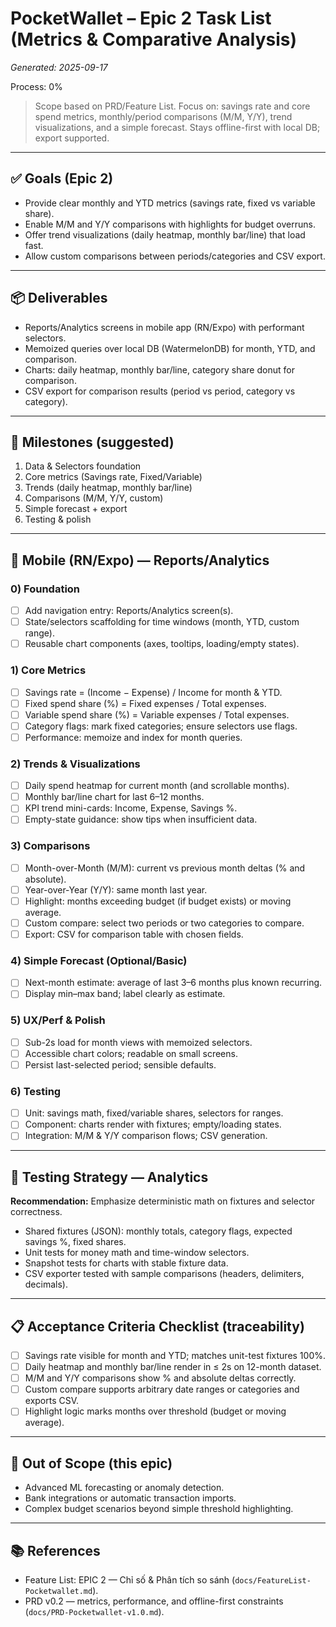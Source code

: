 # PocketWallet – Epic 2 Task List (Metrics & Comparative Analysis)

_Generated: 2025-09-17_

Process: 0%

> Scope based on PRD/Feature List. Focus on: savings rate and core spend metrics, monthly/period comparisons (M/M, Y/Y), trend visualizations, and a simple forecast. Stays offline-first with local DB; export supported.

---

## ✅ Goals (Epic 2)

- Provide clear monthly and YTD metrics (savings rate, fixed vs variable share).
- Enable M/M and Y/Y comparisons with highlights for budget overruns.
- Offer trend visualizations (daily heatmap, monthly bar/line) that load fast.
- Allow custom comparisons between periods/categories and CSV export.

---

## 📦 Deliverables

- Reports/Analytics screens in mobile app (RN/Expo) with performant selectors.
- Memoized queries over local DB (WatermelonDB) for month, YTD, and comparison.
- Charts: daily heatmap, monthly bar/line, category share donut for comparison.
- CSV export for comparison results (period vs period, category vs category).

---

## 🧭 Milestones (suggested)

1. Data & Selectors foundation
2. Core metrics (Savings rate, Fixed/Variable)
3. Trends (daily heatmap, monthly bar/line)
4. Comparisons (M/M, Y/Y, custom)
5. Simple forecast + export
6. Testing & polish

---

## 📱 Mobile (RN/Expo) — Reports/Analytics

### 0) Foundation

- [ ] Add navigation entry: Reports/Analytics screen(s).
- [ ] State/selectors scaffolding for time windows (month, YTD, custom range).
- [ ] Reusable chart components (axes, tooltips, loading/empty states).

### 1) Core Metrics

- [ ] Savings rate = (Income − Expense) / Income for month & YTD.
- [ ] Fixed spend share (%) = Fixed expenses / Total expenses.
- [ ] Variable spend share (%) = Variable expenses / Total expenses.
- [ ] Category flags: mark fixed categories; ensure selectors use flags.
- [ ] Performance: memoize and index for month queries.

### 2) Trends & Visualizations

- [ ] Daily spend heatmap for current month (and scrollable months).
- [ ] Monthly bar/line chart for last 6–12 months.
- [ ] KPI trend mini-cards: Income, Expense, Savings %.
- [ ] Empty-state guidance: show tips when insufficient data.

### 3) Comparisons

- [ ] Month-over-Month (M/M): current vs previous month deltas (% and absolute).
- [ ] Year-over-Year (Y/Y): same month last year.
- [ ] Highlight: months exceeding budget (if budget exists) or moving average.
- [ ] Custom compare: select two periods or two categories to compare.
- [ ] Export: CSV for comparison table with chosen fields.

### 4) Simple Forecast (Optional/Basic)

- [ ] Next-month estimate: average of last 3–6 months plus known recurring.
- [ ] Display min–max band; label clearly as estimate.

### 5) UX/Perf & Polish

- [ ] Sub-2s load for month views with memoized selectors.
- [ ] Accessible chart colors; readable on small screens.
- [ ] Persist last-selected period; sensible defaults.

### 6) Testing

- [ ] Unit: savings math, fixed/variable shares, selectors for ranges.
- [ ] Component: charts render with fixtures; empty/loading states.
- [ ] Integration: M/M & Y/Y comparison flows; CSV generation.

---

## 🧪 Testing Strategy — Analytics

**Recommendation:** Emphasize deterministic math on fixtures and selector correctness.

- Shared fixtures (JSON): monthly totals, category flags, expected savings %, fixed shares.
- Unit tests for money math and time-window selectors.
- Snapshot tests for charts with stable fixture data.
- CSV exporter tested with sample comparisons (headers, delimiters, decimals).

---

## 📋 Acceptance Criteria Checklist (traceability)

- [ ] Savings rate visible for month and YTD; matches unit-test fixtures 100%.
- [ ] Daily heatmap and monthly bar/line render in ≤ 2s on 12-month dataset.
- [ ] M/M and Y/Y comparisons show % and absolute deltas correctly.
- [ ] Custom compare supports arbitrary date ranges or categories and exports CSV.
- [ ] Highlight logic marks months over threshold (budget or moving average).

---

## 📎 Out of Scope (this epic)

- Advanced ML forecasting or anomaly detection.
- Bank integrations or automatic transaction imports.
- Complex budget scenarios beyond simple threshold highlighting.

---

## 📚 References

- Feature List: EPIC 2 — Chỉ số & Phân tích so sánh (`docs/FeatureList-Pocketwallet.md`).
- PRD v0.2 — metrics, performance, and offline-first constraints (`docs/PRD-Pocketwallet-v1.0.md`).
